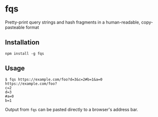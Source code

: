 # fqs

Pretty-print query strings and hash fragments in a human-readable, copy-pasteable format

## Installation

```
npm install -g fqs
```

## Usage

```
$ fqs https://example.com/foo?d=3&c=2#b=1&a=0
https://example.com/foo?
c=2
d=3
#a=0
b=1
```

Output from `fqs` can be pasted directly to a browser's address bar.
